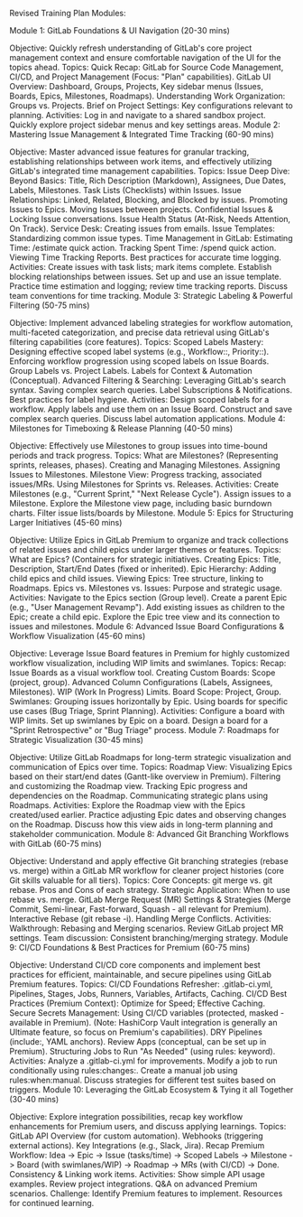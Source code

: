 Revised Training Plan Modules:

Module 1: GitLab Foundations & UI Navigation (20-30 mins)

Objective: Quickly refresh understanding of GitLab's core project management context and ensure comfortable navigation of the UI for the topics ahead.
Topics:
Quick Recap: GitLab for Source Code Management, CI/CD, and Project Management (Focus: "Plan" capabilities).
GitLab UI Overview: Dashboard, Groups, Projects, Key sidebar menus (Issues, Boards, Epics, Milestones, Roadmaps).
Understanding Work Organization: Groups vs. Projects.
Brief on Project Settings: Key configurations relevant to planning.
Activities:
Log in and navigate to a shared sandbox project.
Quickly explore project sidebar menus and key settings areas.
Module 2: Mastering Issue Management & Integrated Time Tracking (60-90 mins)

Objective: Master advanced issue features for granular tracking, establishing relationships between work items, and effectively utilizing GitLab's integrated time management capabilities.
Topics:
Issue Deep Dive:
Beyond Basics: Title, Rich Description (Markdown), Assignees, Due Dates, Labels, Milestones.
Task Lists (Checklists) within Issues. 
Issue Relationships: Linked, Related, Blocking, and Blocked by issues. 
Promoting Issues to Epics. 
Moving Issues between projects. 
Confidential Issues & Locking Issue conversations. 
Issue Health Status (At-Risk, Needs Attention, On Track). 
Service Desk: Creating issues from emails. 
Issue Templates: Standardizing common issue types. 
Time Management in GitLab:
Estimating Time: /estimate quick action. 
Tracking Spent Time: /spend quick action. 
Viewing Time Tracking Reports. 
Best practices for accurate time logging.
Activities:
Create issues with task lists; mark items complete. 
Establish blocking relationships between issues. 
Set up and use an issue template. 
Practice time estimation and logging; review time tracking reports. 
Discuss team conventions for time tracking. 
Module 3: Strategic Labeling & Powerful Filtering (50-75 mins)

Objective: Implement advanced labeling strategies for workflow automation, multi-faceted categorization, and precise data retrieval using GitLab's filtering capabilities (core features).
Topics:
Scoped Labels Mastery: 
Designing effective scoped label systems (e.g., Workflow::, Priority::). 
Enforcing workflow progression using scoped labels on Issue Boards. 
Group Labels vs. Project Labels. 
Labels for Context & Automation (Conceptual).
Advanced Filtering & Searching: 
Leveraging GitLab's search syntax. 
Saving complex search queries. 
Label Subscriptions & Notifications. 
Best practices for label hygiene. 
Activities:
Design scoped labels for a workflow. 
Apply labels and use them on an Issue Board. 
Construct and save complex search queries. 
Discuss label automation applications. 
Module 4: Milestones for Timeboxing & Release Planning (40-50 mins)

Objective: Effectively use Milestones to group issues into time-bound periods and track progress.
Topics:
What are Milestones? (Representing sprints, releases, phases). 
Creating and Managing Milestones. 
Assigning Issues to Milestones. 
Milestone View: Progress tracking, associated issues/MRs. 
Using Milestones for Sprints vs. Releases. 
Activities:
Create Milestones (e.g., "Current Sprint," "Next Release Cycle"). 
Assign issues to a Milestone. 
Explore the Milestone view page, including basic burndown charts. 
Filter issue lists/boards by Milestone. 
Module 5: Epics for Structuring Larger Initiatives (45-60 mins)

Objective: Utilize Epics in GitLab Premium to organize and track collections of related issues and child epics under larger themes or features.
Topics:
What are Epics? (Containers for strategic initiatives. 
Creating Epics: Title, Description, Start/End Dates (fixed or inherited). 
Epic Hierarchy: Adding child epics and child issues. 
Viewing Epics: Tree structure, linking to Roadmaps. 
Epics vs. Milestones vs. Issues: Purpose and strategic usage. 
Activities:
Navigate to the Epics section (Group level).
Create a parent Epic (e.g., "User Management Revamp"). 
Add existing issues as children to the Epic; create a child epic. 
Explore the Epic tree view and its connection to issues and milestones.
Module 6: Advanced Issue Board Configurations & Workflow Visualization (45-60 mins)

Objective: Leverage Issue Board features in Premium for highly customized workflow visualization, including WIP limits and swimlanes.
Topics:
Recap: Issue Boards as a visual workflow tool. 
Creating Custom Boards: Scope (project, group). 
Advanced Column Configurations (Labels, Assignees, Milestones). 
WIP (Work In Progress) Limits. 
Board Scope: Project, Group. 
Swimlanes: Grouping issues horizontally by Epic. 
Using boards for specific use cases (Bug Triage, Sprint Planning). 
Activities:
Configure a board with WIP limits. 
Set up swimlanes by Epic on a board. 
Design a board for a "Sprint Retrospective" or "Bug Triage" process. 
Module 7: Roadmaps for Strategic Visualization (30-45 mins)

Objective: Utilize GitLab Roadmaps for long-term strategic visualization and communication of Epics over time.
Topics:
Roadmap View: Visualizing Epics based on their start/end dates (Gantt-like overview in Premium). 
Filtering and customizing the Roadmap view. 
Tracking Epic progress and dependencies on the Roadmap. 
Communicating strategic plans using Roadmaps. 
Activities:
Explore the Roadmap view with the Epics created/used earlier. 
Practice adjusting Epic dates and observing changes on the Roadmap. 
Discuss how this view aids in long-term planning and stakeholder communication. 
Module 8: Advanced Git Branching Workflows with GitLab (60-75 mins)

Objective: Understand and apply effective Git branching strategies (rebase vs. merge) within a GitLab MR workflow for cleaner project histories (core Git skills valuable for all tiers).
Topics:
Core Concepts: git merge vs. git rebase. 
Pros and Cons of each strategy. 
Strategic Application: When to use rebase vs. merge. 
GitLab Merge Request (MR) Settings & Strategies (Merge Commit, Semi-linear, Fast-forward, Squash - all relevant for Premium). 
Interactive Rebase (git rebase -i). 
Handling Merge Conflicts. 
Activities:
Walkthrough: Rebasing and Merging scenarios. 
Review GitLab project MR settings. 
Team discussion: Consistent branching/merging strategy. 
Module 9: CI/CD Foundations & Best Practices for Premium (60-75 mins)

Objective: Understand CI/CD core components and implement best practices for efficient, maintainable, and secure pipelines using GitLab Premium features.
Topics:
CI/CD Foundations Refresher: .gitlab-ci.yml, Pipelines, Stages, Jobs, Runners, Variables, Artifacts, Caching. 
CI/CD Best Practices (Premium Context):
Optimize for Speed; Effective Caching. 
Secure Secrets Management: Using CI/CD variables (protected, masked - available in Premium). (Note: HashiCorp Vault integration is generally an Ultimate feature, so focus on Premium's capabilities). 
DRY Pipelines (include:, YAML anchors). 
Review Apps (conceptual, can be set up in Premium). 
Structuring Jobs to Run "As Needed" (using rules: keyword). 
Activities:
Analyze a .gitlab-ci.yml for improvements. 
Modify a job to run conditionally using rules:changes:. 
Create a manual job using rules:when:manual. 
Discuss strategies for different test suites based on triggers. 
Module 10: Leveraging the GitLab Ecosystem & Tying it all Together (30-40 mins)

Objective: Explore integration possibilities, recap key workflow enhancements for Premium users, and discuss applying learnings.
Topics:
GitLab API Overview (for custom automation). 
Webhooks (triggering external actions). 
Key Integrations (e.g., Slack, Jira). 
Recap Premium Workflow: Idea -> Epic -> Issue (tasks/time) -> Scoped Labels -> Milestone -> Board (with swimlanes/WIP) -> Roadmap -> MRs (with CI/CD) -> Done.
Consistency & Linking work items.
Activities:
Show simple API usage examples. 
Review project integrations. 
Q&A on advanced Premium scenarios. 
Challenge: Identify Premium features to implement. 
Resources for continued learning. 
